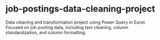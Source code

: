 # job-postings-data-cleaning-project
Data cleaning and transformation project using Power Query in Excel. Focused on job posting data, including text cleaning, column standardization, and column formatting.
